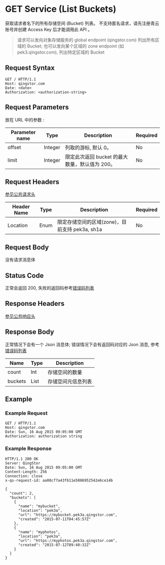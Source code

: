 ---
---

# GET Service (List Buckets)

获取请求者名下的所有存储空间 (Bucket) 列表。 不支持匿名请求，请先注册青云账号并创建 Access Key 后才能调用此 API 。

> 请求可以发向对象存储服务的 global endpoint (qingstor.com) 列出所有区域的 Bucket; 也可以发向某个区域的 zone endpoint (如 pek3.qingstor.com), 列出特定区域的 Bucket

## Request Syntax

```http
GET / HTTP/1.1
Host: qingstor.com
Date: <date>
Authorization: <authorization-string>
```

## Request Parameters

放在 URL 中的参数 :

| Parameter name | Type | Description | Required |
| --- | --- | --- | --- |
| offset | Integer | 列取的游标, 默认 0。| No |
| limit | Integer | 限定此次返回 bucket 的最大数量，默认值为 200。| No |


## Request Headers

[参见公共请求头](../common/common_header.html#请求头字段-request-header)

| Header Name | Type | Description | Required |
| --- | --- | --- | --- |
| Location | Enum | 限定存储空间的区域(zone)，目前支持 pek3a, sh1a | No |

## Request Body

没有请求消息体

## Status Code

正常会返回 200,  失败的返回码参考[错误码列表](../common/error_code.html)


## Response Headers

[参见公共响应头](../common/common_header.html#响应头字段-request-header)

## Response Body

正常情况下会有一个 Json 消息体; 错误情况下会有返回码对应的 Json 消息, 参考[错误码列表](../common/error_code.html)

| Name | Type | Description |
| --- | --- | --- |
| count | Int | 存储空间的数量 |
| buckets | List | 存储空间元信息列表 |

## Example

### Example Request

```http
GET / HTTP/1.1
Host: qingstor.com
Date: Sun, 16 Aug 2015 09:05:00 GMT
Authorization: authorization string
```

### Example Response

```http
HTTP/1.1 200 OK
Server: QingStor
Date: Sun, 16 Aug 2015 09:05:00 GMT
Content-Length: 256
Connection: close
x-qs-request-id: aa08cf7a43f611e5886952542e6ce14b

{
  "count": 2,
  "buckets": [
    {
      "name": "mybucket",
      "location": "pek3a",
      "url": "https://mybucket.pek3a.qingstor.com",
      "created": "2015-07-11T04:45:57Z"
    },
    {
      "name": "myphotos",
      "location": "pek3a",
      "url": "https://myphotos.pek3a.qingstor.com",
      "created": "2015-07-12T09:40:32Z"
    }
  ]
}
```
